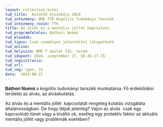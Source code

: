 ```yaml
---
layout: collection_kutej
tud_title:  Kutatók éjszakája 2024
tud_intezmeny: BME TTK Kognitív Tudományi Tanszék
tud_intezmeny_rovid: TTK
title: Az alvás és a mentális jóllét kapcsolata
tud_programfelelos: Báthori Noémi
tud_eloadok: 
tud_tipus: Csak személyes jelenléttel látogatható
tud_online: 
tud_helyszin: BME T épület 515. terem
tud_idopont: 2024. szeptember 27. 16.45-17.15
tud_regisztracio: 
tud_url: 
tud_reg: igen, 15
date:  2024-08-27
---
```



**Báthori Noémi** a kognitív tudományi tanszék munkatársa. Fő érdeklődési területei az alvás, az alváskutatás.

Az alvás és a mentális jóllét  kapcsolatát rengeteg kutatás vizsgálata általánosságban. De hogy látjuk jelenleg? Vajon az alvás  csak egy kapcsolódó tünet vagy a kiváltó ok, esetleg egy protektív faktor az aktuális mentális jóllét vagy problémák esetében?
